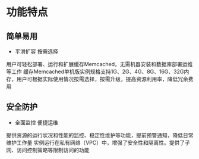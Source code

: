 # 功能特点
## 简单易用
- 平滑扩容 按需选择

用户可轻松部署、运行和扩展缓存Memcached，无需机器安装和数据库部署运维等工作
缓存Memcached单机版实例规格支持1G、2G、4G、8G、16G、32G内存，用户可根据实际使用情况按需选择，按需升级，提高资源利用率，降低冗余费用

## 安全防护
- 全面监控 便捷运维

提供资源的运行状况和性能的监控、稳定性维护等功能，提前预警通知，降低日常维护工作量
实例运行在私有网络（VPC）中，增强了安全性和隔离性。提供了子网、访问控制策略等限制访问的功能

